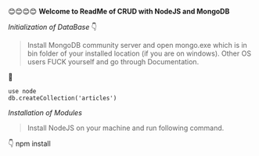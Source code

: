 :blush::blush::blush::blush:
**Welcome to ReadMe of CRUD with NodeJS and MongoDB**


*Initialization of DataBase*
:point_down:

> Install MongoDB community server and open mongo.exe which is in bin folder of  your installed location (if you are on windows). Other OS users FUCK yourself and go through Documentation.
 
  :love_letter:

    use node
    db.createCollection('articles')
  
  *Installation of Modules*
    

> Install NodeJS on your machine and run following command.

:point_down:
    npm install 
